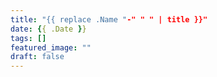 ```yaml
---
title: "{{ replace .Name "-" " " | title }}"
date: {{ .Date }}
tags: []
featured_image: ""
draft: false
---
```


